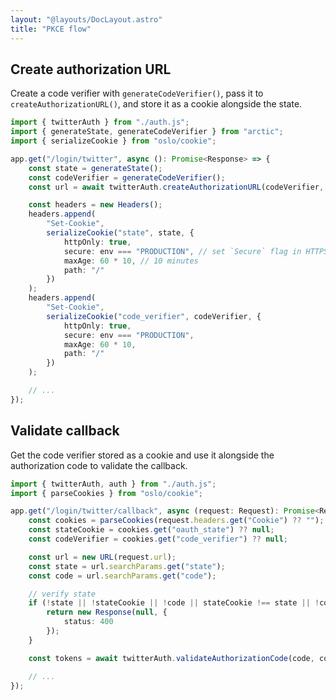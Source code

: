 ```yaml
---
layout: "@layouts/DocLayout.astro"
title: "PKCE flow"
---
```


## Create authorization URL

Create a code verifier with `generateCodeVerifier()`, pass it to `createAuthorizationURL()`, and store it as a cookie alongside the state.

```ts
import { twitterAuth } from "./auth.js";
import { generateState, generateCodeVerifier } from "arctic";
import { serializeCookie } from "oslo/cookie";

app.get("/login/twitter", async (): Promise<Response> => {
	const state = generateState();
	const codeVerifier = generateCodeVerifier();
	const url = await twitterAuth.createAuthorizationURL(codeVerifier, state);

	const headers = new Headers();
	headers.append(
		"Set-Cookie",
		serializeCookie("state", state, {
			httpOnly: true,
			secure: env === "PRODUCTION", // set `Secure` flag in HTTPS
			maxAge: 60 * 10, // 10 minutes
			path: "/"
		})
	);
	headers.append(
		"Set-Cookie",
		serializeCookie("code_verifier", codeVerifier, {
			httpOnly: true,
			secure: env === "PRODUCTION",
			maxAge: 60 * 10,
			path: "/"
		})
	);

	// ...
});
```

## Validate callback

Get the code verifier stored as a cookie and use it alongside the authorization code to validate the callback.

```ts
import { twitterAuth, auth } from "./auth.js";
import { parseCookies } from "oslo/cookie";

app.get("/login/twitter/callback", async (request: Request): Promise<Response> => {
	const cookies = parseCookies(request.headers.get("Cookie") ?? "");
	const stateCookie = cookies.get("oauth_state") ?? null;
	const codeVerifier = cookies.get("code_verifier") ?? null;

	const url = new URL(request.url);
	const state = url.searchParams.get("state");
	const code = url.searchParams.get("code");

	// verify state
	if (!state || !stateCookie || !code || stateCookie !== state || !codeVerifier) {
		return new Response(null, {
			status: 400
		});
	}

	const tokens = await twitterAuth.validateAuthorizationCode(code, codeVerifier);

	// ...
});
```
